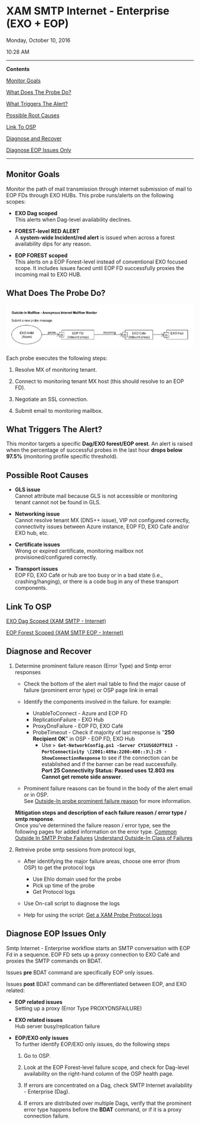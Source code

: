 # XAM SMTP Internet - Enterprise (EXO + EOP)

Monday, October 10, 2016

10:28 AM

------

**Contents**

[Monitor Goals](#monitor-goals)

[What Does The Probe Do?](#what-does-the-probe-do)

[What Triggers The Alert?](#what-triggers-the-alert)

[Possible Root Causes](#possible-root-causes)

[Link To OSP](#link-to-osp)

[Diagnose and Recover](#diagnose-and-recover)

[Diagnose EOP Issues Only](#diagnose-eop-issues-only)

------

## Monitor Goals

Monitor the path of mail transmission through internet submission of mail to EOP FDs through EXO HUBs. This probe runs/alerts on the following scopes:

- **EXO Dag scoped**  
  This alerts when Dag-level availability declines.

- **FOREST-level RED ALERT**  
  A **system-wide Incident/red alert** is issued when across a forest availability dips for any reason.

- **EOP FOREST scoped**  
  This alerts on a EOP Forest-level instead of conventional EXO focused scope. It includes issues faced until EOP FD successfully proxies the incoming mail to EXO HUB.

## What Does The Probe Do?

![XAM_SMTP](images/XAM_SMTP.png)

Each probe executes the following steps:

1.  Resolve MX of monitoring tenant.

2.  Connect to monitoring tenant MX host (this should resolve to an EOP FD).

3.  Negotiate an SSL connection.

4.  Submit email to monitoring mailbox.

## What Triggers The Alert?

This monitor targets a specific **Dag/EXO forest/EOP orest**. An alert is raised when the percentage of successful probes in the last hour **drops below 97.5%** (monitoring profile specific threshold).

## Possible Root Causes

- **GLS issue**  
    Cannot attribute mail because GLS is not accessible or monitoring tenant cannot not be found in GLS.

- **Networking issue**  
    Cannot resolve tenant MX (DNS++ issue), VIP not configured correctly, connectivity issues between Azure instance, EOP FD, EXO Café and/or EXO hub, etc.

- **Certificate issues**  
    Wrong or expired certificate, monitoring mailbox not provisioned/configured correctly.

- **Transport issues**  
    EOP FD, EXO Café or hub are too busy or in a bad state (i.e., crashing/hanging), or there is a  code bug in any of these transport components.

## Link To OSP

[EXO Dag Scoped (XAM SMTP - Internet)](https://o365pulse.office.net/enterprisedashboard?probe=SMTP%20Internet%20-%20Enterprise&environment=Prod&scope=*.*.*>)

[EOP Forest Scoped (XAM SMTP EOP - Internet)](https://o365pulse.office.net/enterprisedashboard?probe=SMTP%20Internet%20-%20Enterprise%20EOP&environment=Prod&scope=*.*.*)

## Diagnose and Recover

1. Determine prominent failure reason (Error Type) and Smtp error responses

   - Check the bottom of the alert mail table to find the major cause of failure (prominent error type) or OSP page link in email
   - Identify the components involved in the failure. for example:
     - UnableToConnect - Azure and EOP FD
     - ReplicationFailure - EXO Hub
     - ProxyDnsFailure - EOP FD, EXO Café
     - ProbeTimeout - Check if majority of last response is \"**250 Recipient OK**\" in OSP - EOP FD, EXO Hub
       - Use **`> Get-NetworkConfig.ps1 -Server CY1USG02FT013 -PortConnectivity \[2001:489a:2200:408::3\]:25 -ShowConnectionResponse`** to see if the connection can be established and if the banner can be read successfully.  
         **Port 25 Connectivity Status: Passed uses 12.803 ms  
         Cannot get remote side answer**.

   - Prominent failure reasons can be found in the body of the alert email or in OSP.  
See [Outside-In probe prominent failure reason](onenote:https://msft.spoppe.com/collab/transportalerts/SiteAssets/Transport%20Alert%20Pulse%20Notebook/On-Call%20Notes.one#Outside-In%20probe%20prominent%20failure%20reason&section-id={C84CBF30-BD89-4D02-A63C-D66A3C8403E0}&page-id={215D26BD-9788-4816-8DE1-04294A12552C}&end) for more information.
     
   
   **Mitigation steps and description of each failure reason / error type / smtp response**.  
   Once you\'ve determined the failure reason / error type, see the following pages for added   information on the error type.
   [Common Outside In SMTP Probe Failures](onenote:https://msft.spoppe.com/collab/transportalerts/SiteAssets/Transport%20Alert%20Pulse%20Notebook/E15%20Alert%20Playbook.one#Common%20Outside%20In%20SMTP%20Probe%20Failures&section-id={24B57828-2A06-42C5-99C0-37E103E281E0}&page-id={BA12E5C0-D8F3-49F8-ACB4-D55F08B53513}&end)
   [Understand Outside-In Class of Failures](onenote:https://msft.spoppe.com/collab/transportalerts/SiteAssets/Transport%20Alert%20Pulse%20Notebook/On-Call%20Notes.one#Understand%20Outside-In%20Class%20of%20Failures&section-id={C84CBF30-BD89-4D02-A63C-D66A3C8403E0}&page-id={080E02F8-A55A-4EAC-8701-C909A5D90CA4}&end)
   
2. Retreive probe smtp sessions from protocol logs,

   - After identifying the major failure areas, choose one error (from OSP) to get the protocol logs
     - Use Ehlo domain used for the probe
     - Pick up time of the probe
     - Get Protocol logs

   - Use On-call script to diagnose the logs

   - Help for using the script: [Get a XAM Probe Protocol logs](onenote:https://msft.spoppe.com/collab/transportalerts/SiteAssets/Transport%20Alert%20Pulse%20Notebook/On-Call%20Notes.one#Get%20a%20XAM%20Probe's%20Protocol%20logs&section-id={C84CBF30-BD89-4D02-A63C-D66A3C8403E0}&page-id={E7C6A793-74A3-42BB-94CA-D07C3FD96425}&end)

## Diagnose EOP Issues Only

Smtp Internet - Enterprise workflow starts an SMTP conversation with EOP Fd in a sequence. EOP FD sets up a proxy connection to EXO Café and proxies the SMTP commands on BDAT.

Issues **pre** BDAT command are specifically EOP only issues.

Issues **post** BDAT command can be differentiated between EOP, and EXO related:

-   **EOP related issues**  
    Setting up a proxy (Error Type PROXYDNSFAILURE)

-   **EXO related issues**  
     Hub server busy/replication failure

-   **EOP/EXO only issues**  
    To further identify EOP/EXO only issues, do the following steps

    1. Go to OSP.

    2. Look at the EOP Forest-level failure scope, and check for Dag-level availability on the right-hand column of the  OSP health page.

    3. If errors are concentrated on a Dag, check SMTP Internet availability - Enterprise (Dag).

    4. If errors are distributed over multiple Dags, verify that the prominent error type happens before the **BDAT** command, or if it is a proxy connection failure.
